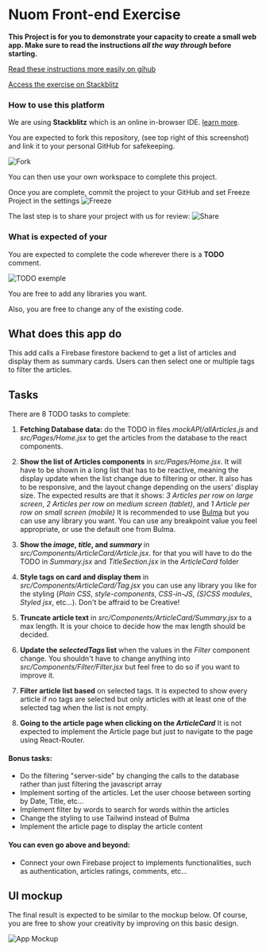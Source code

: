 # Nuom Front-end Exercise

**This Project is for you to demonstrate your capacity to create a small web app. Make sure to read the instructions _all the way through_ before starting.**

[Read these instructions more easily on gihub](https://github.com/LoicNuom/react-interview/blob/master/README.md)

[Access the exercise on Stackblitz](https://stackblitz.com/edit/react-h6wj4b?file=README.md)

### How to use this platform
We are using **Stackblitz** which is an online in-browser IDE. [learn more](https://www.youtube.com/watch?v=_5VNrYFUv1U).

You are expected to fork this repository, (see top right of this screenshot) and link it to your personal GitHub for safekeeping.

![Fork](https://i.imgur.com/BS2OJQ9.png)

You can then use your own workspace to complete this project.

Once you are complete, commit the project to your GitHub and set Freeze Project in the settings 
![Freeze](https://i.imgur.com/IYn8LDW.png)

The last step is to share your project with us for review:
![Share](https://i.imgur.com/w7T9Sm4.png)

### What is expected of your
You are expected to complete the code wherever there is a **TODO** comment.

![TODO exemple](https://i.imgur.com/dXVFiOk.png)

You are free to add any libraries you want.

Also, you are free to change any of the existing code.

## What does this app do
This add calls a Firebase firestore backend to get a list of articles and display them as summary cards. Users can then select one or multiple tags to filter the articles.



## Tasks
There are 8 TODO tasks to complete:

1. **Fetching Database data:** do the TODO in files *mockAPI/allArticles.js* and *src/Pages/Home.jsx* to get the articles from the database to the react components.

2. **Show the list of Articles components** in *src/Pages/Home.jsx*. It will have to be shown in a long list that has to be reactive, meaning the display update when the list change due to filtering or other. 
It also has to be responsive, and the layout change depending on the users' display size. The expected results are that it shows: *3 Articles per row on large screen*, *2 Articles per row on medium screen (tablet)*, and *1 Article per row on small screen (mobile)*
It is recommended to use [Bulma](https://bulma.io/documentation/columns/responsiveness/) but you can use any library you want. You can use any breakpoint value you feel appropriate, or use the default one from Bulma.

3. **Show the _image_, _title_, and _summary_** in *src/Components/ArticleCard/Article.jsx*. for that you will have to do the TODO in *Summary.jsx* and *TitleSection.jsx* in the *ArticleCard* folder 

4. **Style tags on card and display them** in *src/Components/ArticleCard/Tag.jsx* you can use any library you like for the styling (*Plain CSS*, *style-components*, *CSS-in-JS*, *(S)CSS modules*, *Styled jsx*, etc...). Don't be affraid to be Creative!

5. **Truncate article text** in *src/Components/ArticleCard/Summary.jsx* to a max length. It is your choice to decide how the max length should be decided.

6. **Update the _selectedTags_ list** when the values in the _Filter_ component change. You shouldn't have to change anything into *src/Components/Filter/Filter.jsx* but feel free to do so if you want to improve it. 

7. **Filter article list based** on selected tags. It is expected to show every article if no tags are selected but only articles with at least one of the selected tag when the list is not empty.

8. **Going to the article page when clicking on the _ArticleCard_** It is not expected to implement the Article page but just to navigate to the page using React-Router.

#### Bonus tasks:

- Do the filtering "server-side" by changing the calls to the database rather than just filtering the javascript array
- Implement sorting of the articles. Let the user choose between sorting by Date, Title, etc...
- Implement filter by words to search for words within the articles
- Change the styling to use Tailwind instead of Bulma
- Implement the article page to display the article content

#### You can even go above and beyond:

- Connect your own Firebase project to implements functionalities, such as authentication, articles ratings, comments, etc...


## UI mockup

The final result is expected to be similar to the mockup below. Of course, you are free to show your creativity by improving on this basic design.

![App Mockup](https://i.imgur.com/nEnqeUu.png)
